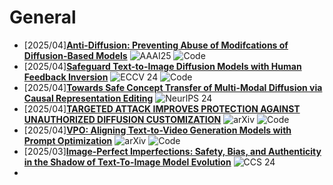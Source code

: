# General
- [2025/04]**[Anti-Diffusion: Preventing Abuse of Modifcations of Diffusion-Based Models](https://ojs.aaai.org/index.php/AAAI/article/view/33149)** ![AAAI25](https://img.shields.io/badge/AAAI25-blue) ![Code](https://img.shields.io/badge/Code-violet)
- [2025/04]**[Safeguard Text-to-Image Diffusion Models with Human Feedback Inversion](https://link.springer.com/chapter/10.1007/978-3-031-72855-6_8)** ![ECCV 24](https://img.shields.io/badge/ECCV%2024-blue) ![Code](https://img.shields.io/badge/Code-violet)
- [2025/04]**[Towards Safe Concept Transfer of Multi-Modal Diffusion via Causal Representation Editing](https://proceedings.neurips.cc/paper_files/paper/2024/hash/1741917e3df34daa1a4c564e2980bb59-Abstract-Conference.html)** ![NeurlPS 24](https://img.shields.io/badge/NeuraIPS%2024-blue)
- [2025/04]**[TARGETED ATTACK IMPROVES PROTECTION AGAINST UNAUTHORIZED DIFFUSION CUSTOMIZATION](https://arxiv.org/abs/2310.04687)** ![arXiv](https://img.shields.io/badge/arXiv-blue) ![Code](https://img.shields.io/badge/Code-violet)
- [2025/04]**[VPO: Aligning Text-to-Video Generation Models with Prompt Optimization](https://arxiv.org/abs/2503.20491)** ![arXiv](https://img.shields.io/badge/arXiv-blue) ![Code](https://img.shields.io/badge/Code-violet)
- [2025/03]**[Image-Perfect Imperfections: Safety, Bias, and Authenticity in the Shadow of Text-To-Image Model Evolution](https://dl.acm.org/doi/abs/10.1145/3658644.3690288)** ![CCS 24](https://img.shields.io/badge/CCS%2024-blue) 
- 
